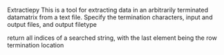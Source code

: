 Extractiepy
This is a tool for extracting data in an arbitrarily terminated datamatrix from a text file.
Specify the termination characters, input and output files, and output filetype

return all indices of a searched string, with the last element being the row termination location